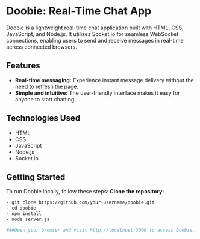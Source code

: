 # Doobie: Real-Time Chat App

Doobie is a lightweight real-time chat application built with HTML, CSS, JavaScript, and Node.js. It utilizes Socket.io for seamless WebSocket connections, enabling users to send and receive messages in real-time across connected browsers.

## Features

- **Real-time messaging:** Experience instant message delivery without the need to refresh the page.
- **Simple and intuitive:** The user-friendly interface makes it easy for anyone to start chatting.

## Technologies Used

- HTML
- CSS
- JavaScript
- Node.js
- Socket.io

## Getting Started

To run Doobie locally, follow these steps:
**Clone the repository:**
   ```bash
  - git clone https://github.com/your-username/doobie.git
  - cd doobie
  - npm install
  - node server.js

###Open your browser and visit http://localhost:3000 to access Doobie.

